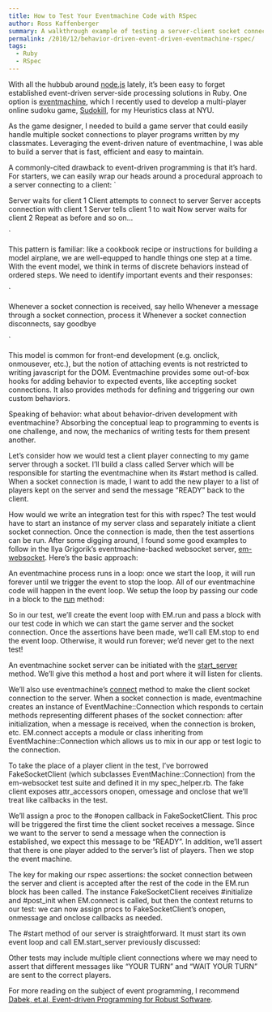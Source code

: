 ```yaml
---
title: How to Test Your Eventmachine Code with RSpec
author: Ross Kaffenberger
summary: A walkthrough example of testing a server-client socket connection through eventmachine with rspec.
permalink: /2010/12/behavior-driven-event-driven-eventmachine-rspec/
tags:
  - Ruby
  - RSpec
---
```

With all the hubbub around [node.js][1] lately, it’s been easy to forget established event-driven server-side processing solutions in Ruby. One option is [eventmachine][2], which I recently used to develop a multi-player online sudoku game, [Sudokill][3], for my Heuristics class at NYU.

As the game designer, I needed to build a game server that could easily handle multiple socket connections to player programs written by my classmates. Leveraging the event-driven nature of eventmachine, I was able to build a server that is fast, efficient and easy to maintain.

A commonly-cited drawback to event-driven programming is that it’s hard. For starters, we can easily wrap our heads around a procedural approach to a server connecting to a client:
\`

Server waits for client 1
Client attempts to connect to server
Server accepts connection with client 1
Server tells client 1 to wait
Now server waits for client 2
Repeat as before and so on...

\`

This pattern is familiar: like a cookbook recipe or instructions for building a model airplane, we are well-equpped to handle things one step at a time. With the event model, we think in terms of discrete behaviors instead of ordered steps. We need to identify important events and their responses:

\`

Whenever a socket connection is received, say hello
Whenever a message through a socket connection, process it
Whenever a socket connection disconnects, say goodbye

\`

This model is common for front-end development (e.g. onclick, onmousever, etc.), but the notion of attaching events is not restricted to writing javascript for the DOM. Eventmachine provides some out-of-box hooks for adding behavior to expected events, like accepting socket connections. It also provides methods for defining and triggering our own custom behaviors.

Speaking of behavior: what about behavior-driven development with eventmachine? Absorbing the conceptual leap to programming to events is one challenge, and now, the mechanics of writing tests for them present another.

Let’s consider how we would test a client player connecting to my game server through a socket. I’ll build a class called Server which will be responsible for starting the eventmachine when its #start method is called. When a socket connection is made, I want to add the new player to a list of players kept on the server and send the message “READY” back to the client.

How would we write an integration test for this with rspec? The test would have to start an instance of my server class and separately initiate a client socket connection. Once the connection is made, then the test assertions can be run. After some digging around, I found some good examples to follow in the Ilya Grigorik’s eventmachine-backed websocket server, [em-websocket][4]. Here’s the basic approach:

An eventmachine process runs in a loop: once we start the loop, it will run forever until we trigger the event to stop the loop. All of our eventmachine code will happen in the event loop. We setup the loop by passing our code in a block to the [run][5] method:

So in our test, we’ll create the event loop with EM.run and pass a block with our test code in which we can start the game server and the socket connection. Once the assertions have been made, we’ll call EM.stop to end the event loop. Otherwise, it would run forever; we’d never get to the next test!

An eventmachine socket server can be initiated with the [start\_server][6] method. We’ll give this method a host and port where it will listen for clients.

We’ll also use eventmachine’s [connect][7] method to make the client socket connection to the server. When a socket connection is made, eventmachine creates an instance of EventMachine::Connection which responds to certain methods representing different phases of the socket connection: after initialization, when a message is received, when the connection is broken, etc. EM.connect accepts a module or class inheriting from EventMachine::Connection which allows us to mix in our app or test logic to the connection.

To take the place of a player client in the test, I’ve borrowed FakeSocketClient (which subclasses EventMachine::Connection) from the em-websocket test suite and defined it in my spec\_helper.rb. The fake client exposes attr\_accessors onopen, omessage and onclose that we’ll treat like callbacks in the test.

We’ll assign a proc to the #onopen callback in FakeSocketClient. This proc will be triggered the first time the client socket receives a message. Since we want to the server to send a message when the connection is established, we expect this message to be “READY”. In addition, we’ll assert that there is one player added to the server’s list of players. Then we stop the event machine.

The key for making our rspec assertions: the socket connection between the server and client is accepted after the rest of the code in the EM.run block has been called. The instance FakeSocketClient receives #initialize and #post\_init when EM.connect is called, but then the context returns to our test: we can now assign procs to FakeSocketClient’s onopen, onmessage and onclose callbacks as needed.

The #start method of our server is straightforward. It must start its own event loop and call EM.start\_server previously discussed:

Other tests may include multiple client connections where we may need to assert that different messages like “YOUR TURN” and “WAIT YOUR TURN” are sent to the correct players.

For more reading on the subject of event programming, I recommend [Dabek, et.al, Event-driven Programming for Robust Software][8].

[1]:	http://nodejs.org/
[2]:	http://rubyeventmachine.com/
[3]:	http://playsudokill.com
[4]:	https://github.com/igrigorik/em-websocket
[5]:	http://eventmachine.rubyforge.org/EventMachine.html#M000461
[6]:	http://eventmachine.rubyforge.org/EventMachine.html#M000470
[7]:	http://eventmachine.rubyforge.org/EventMachine.html#M000473
[8]:	http://pdos.csail.mit.edu/~rtm/papers/dabek:event.pdf
